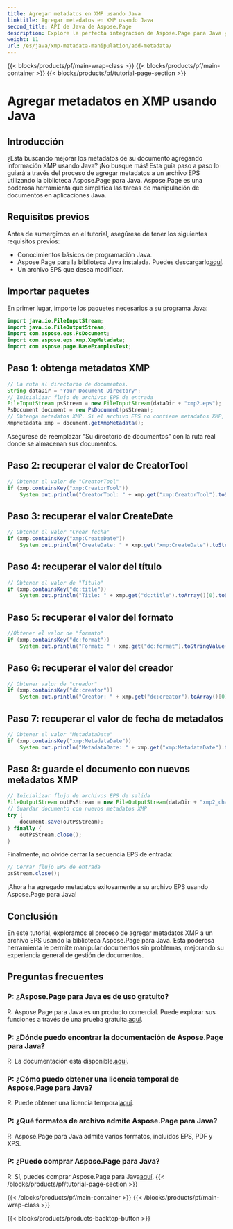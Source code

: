 ```yaml
---
title: Agregar metadatos en XMP usando Java
linktitle: Agregar metadatos en XMP usando Java
second_title: API de Java de Aspose.Page
description: Explore la perfecta integración de Aspose.Page para Java y aprenda cómo agregar metadatos XMP a sus archivos EPS sin esfuerzo. ¡Mejora tu juego de gestión de documentos hoy!
weight: 11
url: /es/java/xmp-metadata-manipulation/add-metadata/
---
```


{{< blocks/products/pf/main-wrap-class >}}
{{< blocks/products/pf/main-container >}}
{{< blocks/products/pf/tutorial-page-section >}}

# Agregar metadatos en XMP usando Java

## Introducción
¿Está buscando mejorar los metadatos de su documento agregando información XMP usando Java? ¡No busque más! Esta guía paso a paso lo guiará a través del proceso de agregar metadatos a un archivo EPS utilizando la biblioteca Aspose.Page para Java. Aspose.Page es una poderosa herramienta que simplifica las tareas de manipulación de documentos en aplicaciones Java.
## Requisitos previos
Antes de sumergirnos en el tutorial, asegúrese de tener los siguientes requisitos previos:
- Conocimientos básicos de programación Java.
-  Aspose.Page para la biblioteca Java instalada. Puedes descargarlo[aquí](https://releases.aspose.com/page/java/).
- Un archivo EPS que desea modificar.
## Importar paquetes
En primer lugar, importe los paquetes necesarios a su programa Java:
```java
import java.io.FileInputStream;
import java.io.FileOutputStream;
import com.aspose.eps.PsDocument;
import com.aspose.eps.xmp.XmpMetadata;
import com.aspose.page.BaseExamplesTest;
```
## Paso 1: obtenga metadatos XMP
```java
// La ruta al directorio de documentos.
String dataDir = "Your Document Directory";
// Inicializar flujo de archivos EPS de entrada
FileInputStream psStream = new FileInputStream(dataDir + "xmp2.eps");
PsDocument document = new PsDocument(psStream);
// Obtenga metadatos XMP. Si el archivo EPS no contiene metadatos XMP, se crea uno nuevo utilizando valores de los comentarios de metadatos de PS (%%Creator, %%CreateDate, %%Title, etc.)
XmpMetadata xmp = document.getXmpMetadata();
```
Asegúrese de reemplazar "Su directorio de documentos" con la ruta real donde se almacenan sus documentos.

## Paso 2: recuperar el valor de CreatorTool
```java
// Obtener el valor de "CreatorTool"
if (xmp.containsKey("xmp:CreatorTool"))
    System.out.println("CreatorTool: " + xmp.get("xmp:CreatorTool").toStringValue());
```
## Paso 3: recuperar el valor CreateDate
```java
// Obtener el valor "Crear fecha"
if (xmp.containsKey("xmp:CreateDate"))
    System.out.println("CreateDate: " + xmp.get("xmp:CreateDate").toStringValue());
```
## Paso 4: recuperar el valor del título
```java
// Obtener el valor de "Título"
if (xmp.containsKey("dc:title"))
    System.out.println("Title: " + xmp.get("dc:title").toArray()[0].toStringValue());
```
## Paso 5: recuperar el valor del formato
```java
//Obtener el valor de "formato"
if (xmp.containsKey("dc:format"))
    System.out.println("Format: " + xmp.get("dc:format").toStringValue());
```
## Paso 6: recuperar el valor del creador
```java
// Obtener valor de "creador"
if (xmp.containsKey("dc:creator"))
    System.out.println("Creator: " + xmp.get("dc:creator").toArray()[0].toStringValue());
```
## Paso 7: recuperar el valor de fecha de metadatos
```java
// Obtener el valor "MetadataDate"
if (xmp.containsKey("xmp:MetadataDate"))
    System.out.println("MetadataDate: " + xmp.get("xmp:MetadataDate").toStringValue());
```
## Paso 8: guarde el documento con nuevos metadatos XMP
```java
// Inicializar flujo de archivos EPS de salida
FileOutputStream outPsStream = new FileOutputStream(dataDir + "xmp2_changed.eps");
// Guardar documento con nuevos metadatos XMP
try {			
    document.save(outPsStream);
} finally {
    outPsStream.close();
}
```
Finalmente, no olvide cerrar la secuencia EPS de entrada:
```java
// Cerrar flujo EPS de entrada
psStream.close();
```
¡Ahora ha agregado metadatos exitosamente a su archivo EPS usando Aspose.Page para Java!
## Conclusión
En este tutorial, exploramos el proceso de agregar metadatos XMP a un archivo EPS usando la biblioteca Aspose.Page para Java. Esta poderosa herramienta le permite manipular documentos sin problemas, mejorando su experiencia general de gestión de documentos.
## Preguntas frecuentes
### P: ¿Aspose.Page para Java es de uso gratuito?
 R: Aspose.Page para Java es un producto comercial. Puede explorar sus funciones a través de una prueba gratuita.[aquí](https://releases.aspose.com/).
### P: ¿Dónde puedo encontrar la documentación de Aspose.Page para Java?
 R: La documentación está disponible.[aquí](https://reference.aspose.com/page/java/).
### P: ¿Cómo puedo obtener una licencia temporal de Aspose.Page para Java?
 R: Puede obtener una licencia temporal[aquí](https://purchase.aspose.com/temporary-license/).
### P: ¿Qué formatos de archivo admite Aspose.Page para Java?
R: Aspose.Page para Java admite varios formatos, incluidos EPS, PDF y XPS.
### P: ¿Puedo comprar Aspose.Page para Java?
 R: Sí, puedes comprar Aspose.Page para Java[aquí](https://purchase.aspose.com/buy).
{{< /blocks/products/pf/tutorial-page-section >}}

{{< /blocks/products/pf/main-container >}}
{{< /blocks/products/pf/main-wrap-class >}}

{{< blocks/products/products-backtop-button >}}
